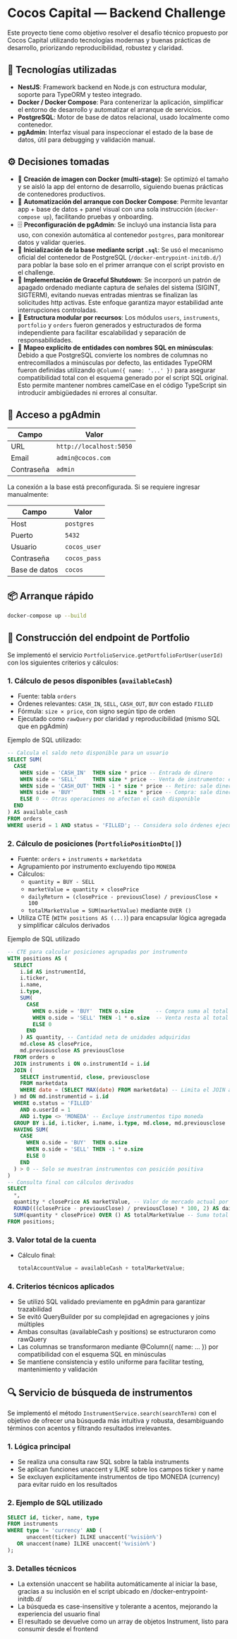# Cocos Capital — Backend Challenge

Este proyecto tiene como objetivo resolver el desafío técnico propuesto por Cocos Capital utilizando tecnologías modernas y buenas prácticas de desarrollo, priorizando reproducibilidad, robustez y claridad.

## 🚀 Tecnologías utilizadas

- **NestJS**: Framework backend en Node.js con estructura modular, soporte para TypeORM y testeo integrado.
- **Docker / Docker Compose**: Para contenerizar la aplicación, simplificar el entorno de desarrollo y automatizar el arranque de servicios.
- **PostgreSQL**: Motor de base de datos relacional, usado localmente como contenedor.
- **pgAdmin**: Interfaz visual para inspeccionar el estado de la base de datos, útil para debugging y validación manual.

## ⚙️ Decisiones tomadas

- 🔧 **Creación de imagen con Docker (multi-stage)**: Se optimizó el tamaño y se aisló la app del entorno de desarrollo, siguiendo buenas prácticas de contenedores productivos.
- 🔁 **Automatización del arranque con Docker Compose**: Permite levantar app + base de datos + panel visual con una sola instrucción (`docker-compose up`), facilitando pruebas y onboarding.
- 🗄️ **Preconfiguración de pgAdmin**: Se incluyó una instancia lista para uso, con conexión automática al contenedor `postgres`, para monitorear datos y validar queries.
- 🧱 **Inicialización de la base mediante script `.sql`**: Se usó el mecanismo oficial del contenedor de PostgreSQL (`/docker-entrypoint-initdb.d/`) para poblar la base solo en el primer arranque con el script provisto en el challenge.
- 🧘 **Implementación de Graceful Shutdown**: Se incorporó un patrón de apagado ordenado mediante captura de señales del sistema (SIGINT, SIGTERM), evitando nuevas entradas mientras se finalizan las solicitudes http activas. Este enfoque garantiza mayor estabilidad ante interrupciones controladas.
- 📂 **Estructura modular por recursos**: Los módulos `users`, `instruments`, `portfolio` y `orders` fueron generados y estructurados de forma independiente para facilitar escalabilidad y separación de responsabilidades.
- 📝 **Mapeo explícito de entidades con nombres SQL en minúsculas**: Debido a que PostgreSQL convierte los nombres de columnas no entrecomillados a minúsculas por defecto, las entidades TypeORM fueron definidas utilizando `@Column({ name: '...' })` para asegurar compatibilidad total con el esquema generado por el script SQL original. Esto permite mantener nombres camelCase en el código TypeScript sin introducir ambigüedades ni errores al consultar.

## 🔐 Acceso a pgAdmin

| Campo      | Valor                   |
| ---------- | ----------------------- |
| URL        | `http://localhost:5050` |
| Email      | `admin@cocos.com`       |
| Contraseña | `admin`                 |

La conexión a la base está preconfigurada. Si se requiere ingresar manualmente:

| Campo         | Valor        |
| ------------- | ------------ |
| Host          | `postgres`   |
| Puerto        | `5432`       |
| Usuario       | `cocos_user` |
| Contraseña    | `cocos_pass` |
| Base de datos | `cocos`      |

## 📦 Arranque rápido

```bash
docker-compose up --build
```

## 🧮 Construcción del endpoint de Portfolio

Se implementó el servicio `PortfolioService.getPortfolioForUser(userId)` con los siguientes criterios y cálculos:

### 1. Cálculo de pesos disponibles (`availableCash`)

- Fuente: tabla `orders`
- Órdenes relevantes: `CASH_IN`, `SELL`, `CASH_OUT`, `BUY` con estado `FILLED`
- Fórmula: `size × price`, con signo según tipo de orden
- Ejecutado como `rawQuery` por claridad y reproducibilidad (mismo SQL que en pgAdmin)

Ejemplo de SQL utilizado:

```sql
-- Calcula el saldo neto disponible para un usuario
SELECT SUM(
  CASE
    WHEN side = 'CASH_IN'  THEN size * price -- Entrada de dinero
    WHEN side = 'SELL'     THEN size * price -- Venta de instrumento: entra dinero
    WHEN side = 'CASH_OUT' THEN -1 * size * price -- Retiro: sale dinero
    WHEN side = 'BUY'      THEN -1 * size * price -- Compra: sale dinero
    ELSE 0 -- Otras operaciones no afectan el cash disponible
  END
) AS available_cash
FROM orders
WHERE userid = 1 AND status = 'FILLED'; -- Considera solo órdenes ejecutadas

```

### 2. Cálculo de posiciones (`PortfolioPositionDto[]`)

- Fuente: `orders` + `instruments` + `marketdata`
- Agrupamiento por instrumento excluyendo tipo `MONEDA`
- Cálculos:
  - `quantity = BUY - SELL`
  - `marketValue = quantity × closePrice`
  - `dailyReturn = (closePrice - previousClose) / previousClose × 100`
  - `totalMarketValue = SUM(marketValue)` mediante `OVER ()`
- Utiliza CTE (`WITH positions AS (...)`) para encapsular lógica agregada y simplificar cálculos derivados

Ejemplo de SQL utilizado

```sql
-- CTE para calcular posiciones agrupadas por instrumento
WITH positions AS (
  SELECT
    i.id AS instrumentId,
    i.ticker,
    i.name,
    i.type,
    SUM(
      CASE
        WHEN o.side = 'BUY'  THEN o.size       -- Compra suma al total
        WHEN o.side = 'SELL' THEN -1 * o.size  -- Venta resta al total
        ELSE 0
      END
    ) AS quantity, -- Cantidad neta de unidades adquiridas
    md.close AS closePrice,
    md.previousclose AS previousClose
  FROM orders o
  JOIN instruments i ON o.instrumentId = i.id
  JOIN (
    SELECT instrumentid, close, previousclose
    FROM marketdata
    WHERE date = (SELECT MAX(date) FROM marketdata) -- Limita el JOIN a una única cotización por instrumento (última registrada) para preservar agrupamiento correcto
  ) md ON md.instrumentid = i.id
  WHERE o.status = 'FILLED'
    AND o.userId = 1
    AND i.type <> 'MONEDA' -- Excluye instrumentos tipo moneda
  GROUP BY i.id, i.ticker, i.name, i.type, md.close, md.previousclose
  HAVING SUM(
    CASE
      WHEN o.side = 'BUY'  THEN o.size
      WHEN o.side = 'SELL' THEN -1 * o.size
      ELSE 0
    END
  ) > 0 -- Solo se muestran instrumentos con posición positiva
)
-- Consulta final con cálculos derivados
SELECT
  *,
  quantity * closePrice AS marketValue, -- Valor de mercado actual por instrumento
  ROUND(((closePrice - previousClose) / previousClose) * 100, 2) AS dailyReturn, -- Variación diaria (%)
  SUM(quantity * closePrice) OVER () AS totalMarketValue -- Suma total del portafolio
FROM positions;
```

### 3. Valor total de la cuenta

- Cálculo final:
  ```ts
  totalAccountValue = availableCash + totalMarketValue;
  ```

### 4. Criterios técnicos aplicados

- Se utilizó SQL validado previamente en pgAdmin para garantizar trazabilidad
- Se evitó QueryBuilder por su complejidad en agregaciones y joins múltiples
- Ambas consultas (availableCash y positions) se estructuraron como rawQuery
- Las columnas se transformaron mediante @Column({ name: ... }) por compatibilidad con el esquema SQL en minúsculas
- Se mantiene consistencia y estilo uniforme para facilitar testing, mantenimiento y validación

## 🔍 Servicio de búsqueda de instrumentos

Se implementó el método `InstrumentService.search(searchTerm)` con el objetivo de ofrecer una búsqueda más intuitiva y robusta, desambiguando términos con acentos y filtrando resultados irrelevantes.

### 1. Lógica principal

- Se realiza una consulta raw SQL sobre la tabla instruments
- Se aplican funciones unaccent y ILIKE sobre los campos ticker y name
- Se excluyen explícitamente instrumentos de tipo MONEDA (currency) para evitar ruido en los resultados

### 2. Ejemplo de SQL utilizado

```sql
SELECT id, ticker, name, type
FROM instruments
WHERE type != 'currency' AND (
      unaccent(ticker) ILIKE unaccent('%visiòn%')
   OR unaccent(name) ILIKE unaccent('%visiòn%')
);
```

### 3. Detalles técnicos

- La extensión unaccent se habilita automáticamente al iniciar la base, gracias a su inclusión en el script ubicado en /docker-entrypoint-initdb.d/
- La búsqueda es case-insensitive y tolerante a acentos, mejorando la experiencia del usuario final
- El resultado se devuelve como un array de objetos Instrument, listo para consumir desde el frontend
